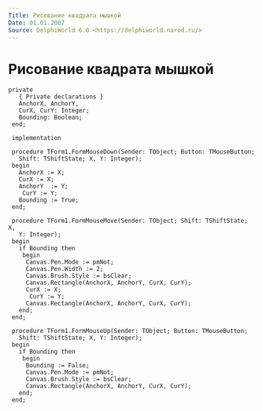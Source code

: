 ```yaml
---
Title: Рисование квадрата мышкой
Date: 01.01.2007
Source: DelphiWorld 6.0 <https://delphiworld.narod.ru/>
---
```



Рисование квадрата мышкой
=========================

    private
       { Private declarations }
       AnchorX, AnchorY,
       CurX, CurY: Integer;
       Bounding: Boolean;
     end;
     
     implementation
     
     procedure TForm1.FormMouseDown(Sender: TObject; Button: TMouseButton;
       Shift: TShiftState; X, Y: Integer);
     begin
       AnchorX := X;
       CurX := X;
       AnchorY  := Y;
        CurY := Y;
       Bounding := True;
     end;
     
     procedure TForm1.FormMouseMove(Sender: TObject; Shift: TShiftState; X,
       Y: Integer);
     begin
       if Bounding then
        begin
         Canvas.Pen.Mode := pmNot;
         Canvas.Pen.Width := 2;
         Canvas.Brush.Style := bsClear;
         Canvas.Rectangle(AnchorX, AnchorY, CurX, CurY);
         CurX := X;
          CurY := Y;
         Canvas.Rectangle(AnchorX, AnchorY, CurX, CurY);
       end;
     end;
     
     procedure TForm1.FormMouseUp(Sender: TObject; Button: TMouseButton;
       Shift: TShiftState; X, Y: Integer);
     begin
       if Bounding then
        begin
         Bounding := False;
         Canvas.Pen.Mode := pmNot;
         Canvas.Brush.Style := bsClear;
         Canvas.Rectangle(AnchorX, AnchorY, CurX, CurY);
       end;
     end;

